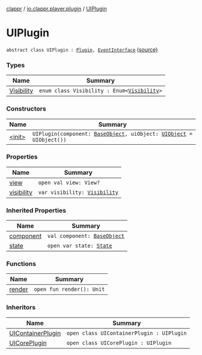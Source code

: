 [clappr](../../index.md) / [io.clappr.player.plugin](../index.md) / [UIPlugin](.)

# UIPlugin

`abstract class UIPlugin : `[`Plugin`](../-plugin/index.md)`, `[`EventInterface`](../../io.clappr.player.base/-event-interface/index.md) [(source)](https://github.com/clappr/clappr-android/tree/dev/clappr/src/main/kotlin/io/clappr/player/plugin/UIPlugin.kt#L8)

### Types

| Name | Summary |
|---|---|
| [Visibility](-visibility/index.md) | `enum class Visibility : Enum<`[`Visibility`](-visibility/index.md)`>` |

### Constructors

| Name | Summary |
|---|---|
| [&lt;init&gt;](-init-.md) | `UIPlugin(component: `[`BaseObject`](../../io.clappr.player.base/-base-object/index.md)`, uiObject: `[`UIObject`](../../io.clappr.player.base/-u-i-object/index.md)` = UIObject())` |

### Properties

| Name | Summary |
|---|---|
| [view](view.md) | `open val view: View?` |
| [visibility](visibility.md) | `var visibility: `[`Visibility`](-visibility/index.md) |

### Inherited Properties

| Name | Summary |
|---|---|
| [component](../-plugin/component.md) | `val component: `[`BaseObject`](../../io.clappr.player.base/-base-object/index.md) |
| [state](../-plugin/state.md) | `open var state: `[`State`](../-plugin/-state/index.md) |

### Functions

| Name | Summary |
|---|---|
| [render](render.md) | `open fun render(): Unit` |

### Inheritors

| Name | Summary |
|---|---|
| [UIContainerPlugin](../../io.clappr.player.plugin.container/-u-i-container-plugin/index.md) | `open class UIContainerPlugin : UIPlugin` |
| [UICorePlugin](../../io.clappr.player.plugin.core/-u-i-core-plugin/index.md) | `open class UICorePlugin : UIPlugin` |
